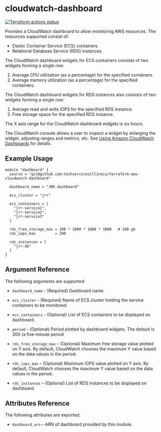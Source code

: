 # cloudwatch-dashboard

[![Terraform actions status](https://github.com/techservicesillinois/terraform-aws-cloudwatch-dashboard/workflows/terraform/badge.svg)](https://github.com/techservicesillinois/terraform-aws-cloudwatch-dashboard/actions)

Provides a CloudWatch dashboard to allow monitoring AWS resources. The resources supported consist of:

* Elastic Container Service (ECS) containers.
* Relational Database Service (RDS) instances.

The CloudWatch dashboard widgets for ECS containers consists of two widgets forming a single row:

1. Average CPU utilization (as a percentage) for the specified containers.
2. Average memory utilization (as a percentage) for the specified containers.

The CloudWatch dashboard widgets for RDS instances also consists of two widgets forming a single row:

1.  Average read and write IOPS for the specified RDS instance.
2.  Free storage space for the specified RDS instance.

The X axis range for the CloudWatch dashboard widgets is six hours.

The CloudWatch console allows a user to inspect a widget by enlarging the widget, adjusting ranges and metrics, etc. See [Using Amazon CloudWatch Dashboards](https://docs.aws.amazon.com/AmazonCloudWatch/latest/monitoring/CloudWatch_Dashboards.html) for details.

Example Usage
-----------------

```
module "dashboard" {
  source = "git@github.com:techservicesillinois/terraform-aws-cloudwatch-dashboard"

  dashboard_name = "JRR dashboard"
  
  ecs_cluster = "jrr"
  
  ecs_containers = [
    "jrr-service1",
    "jrr-service2",
    "jrr-service3"
  ]

  rds_free_storage_max = 100 * 1000 * 1000 * 1000   # 100 gb
  rds_iops_max         = 200

  rds_instances = [
    "jrr-db"
  ]
}

```

Argument Reference
-----------------

The following arguments are supported:

* `dashboard_name` - (Required) Dashboard name.

* `ecs_cluster` - (Required) Name of ECS cluster holding the service containers to be monitored.

* `ecs_containers` - (Optional) List of ECS containers to be displayed on dashboard.

* `period` – (Optional) Period plotted by dashboard widgets. The default is 300 (a five-minute period

* `rds_free_storage_max` – (Optional) Maximum free storage value plotted on Y axis. By default, CloudWatch chooses the maximum Y value based on the data values in the period.

* `rds_iops_max` – (Optional) Maximum IOPS value plotted on Y axis. By default, CloudWatch chooses the maximum Y value based on the data values in the period.

* `rds_instances` – (Optional) List of RDS instances to be displayed on dashboard.

Attributes Reference
--------------------

The following attributes are exported:

* `dashboard_arn` – ARN of dashboard provided by this module.
